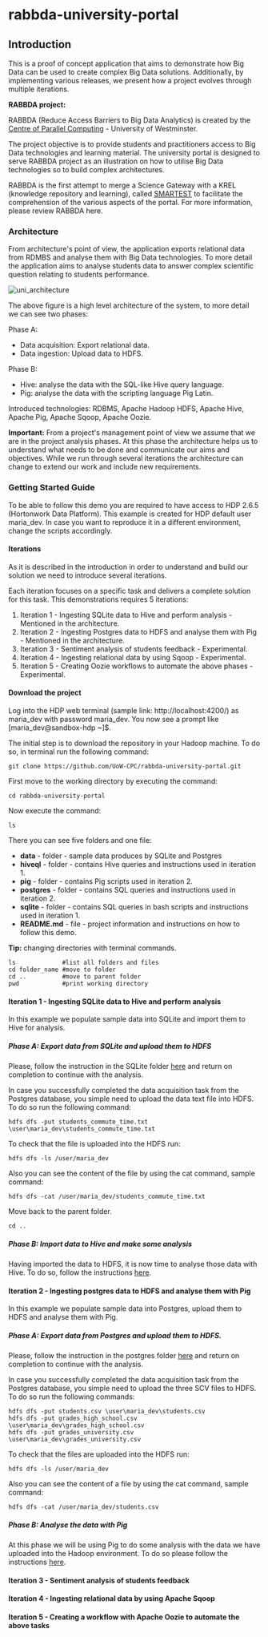 # rabbda-university-portal

## Introduction
This is a proof of concept application that aims to demonstrate how Big Data can be used to create complex Big Data solutions.
Additionally, by implementing various releases, we present how a project evolves through multiple iterations.


__RABBDA project:__

RABBDA (Reduce Access Barriers to Big Data Analytics) is created by the [Centre of Parallel Computing](https://www.westminster.ac.uk/research/groups-and-centres/centre-for-parallel-computing) - University of Westminster.

The project objective is to provide students and practitioners access to Big Data technologies and learning material. The university portal is designed to serve RABBDA project as an illustration on how to utilise Big Data technologies so to build complex architectures.

RABBDA is the first attempt to merge a Science Gateway with a KREL (knowledge repository and learning), called [SMARTEST](https://smartest-repo.herokuapp.com/) to facilitate the comprehension of the various aspects of the portal.
For more information, please review RABBDA here.


### Architecture

From architecture's point of view, the application exports relational data from RDMBS and analyse them with Big Data technologies.
To more detail the application aims to analyse students data to answer complex scientific question relating to students performance.

![uni_architecture](https://user-images.githubusercontent.com/32298274/84429346-a3848480-ac30-11ea-96f3-e7141a37b7fe.png)


The above figure is a high level architecture of the system, to more detail we can see two phases:

Phase A:
 * Data acquisition: Export relational data.
 * Data ingestion: Upload data to HDFS.

 Phase B:
 * Hive: analyse the data with the SQL-like Hive query language.
 * Pig: analyse the data with the scripting language Pig Latin.

Introduced technologies: RDBMS, Apache Hadoop HDFS, Apache Hive, Apache Pig, Apache Sqoop, Apache Oozie.

__Important:__ From a project's management point of view we assume that we are in the project analysis phases.
At this phase the architecture helps us to understand what needs to be done and communicate our aims and objectives.
While we run through several iterations the architecture can change to extend our work and include new requirements.

### Getting Started Guide

To be able to follow this demo you are required to have access to HDP 2.6.5 (Hortonwork Data Platform).
This example is created for HDP default user maria_dev. In case you want to reproduce it in a different environment, change the scripts accordingly.

#### Iterations

As it is described in the introduction in order to understand and build our solution we need to introduce several iterations.

Each iteration focuses on a specific task and delivers a complete solution for this task. This demonstrations requires 5 iterations:
1. Iteration 1 - Ingesting SQLite data to Hive and perform analysis  - Mentioned in the architecture.
2. Iteration 2 - Ingesting Postgres data to HDFS and analyse them with Pig - Mentioned in the architecture.
3. Iteration 3 - Sentiment analysis of students feedback - Experimental.
4. Iteration 4 - Ingesting relational data by using Sqoop - Experimental.
5. Iteration 5 - Creating Oozie workflows to automate the above phases - Experimental.

#### Download the project

Log into the HDP web terminal (sample link: http://localhost:4200/) as maria_dev with password maria_dev.
You now see a prompt like [maria_dev@sandbox-hdp ~]$.

The initial step is to download the repository in your Hadoop machine. To do so, in terminal run the following command:
 ```
 git clone https://github.com/UoW-CPC/rabbda-university-portal.git
 ```
First move to the working directory by executing the command:
 ```
 cd rabbda-university-portal
 ```
 Now execute the command:
 ```
 ls
 ```
 There you can see five folders and one file:
  * __data__ - folder - sample data produces by SQLite and Postgres
  * __hiveql__ - folder - contains Hive queries and instructions used in iteration 1.
  * __pig__ - folder - contains Pig scripts used in iteration 2.
  * __postgres__ - folder - contains SQL queries and instructions used in iteration 2.
  * __sqlite__ - folder - contains SQL queries in bash scripts and instructions used in iteration 1.
  * __README.md__ - file - project information and instructions on how to follow this demo.



__Tip:__ changing directories with terminal commands.
 ```
 ls             #list all folders and files
 cd folder_name #move to folder
 cd ..          #move to parent folder
 pwd            #print working directory
 ```



#### Iteration 1 - Ingesting SQLite data to Hive and perform analysis

In this example we populate sample data into SQLite and import them to Hive for analysis.

##### Phase A: Export data from SQLite and upload them to HDFS

Please, follow the instruction in the SQLite folder [here](https://github.com/UoW-CPC/rabbda-university-portal/tree/master/sqlite#sqlite-demo)
and return on completion to continue with the analysis.

In case you successfully completed the data acquisition task from the Postgres database, you simple need to upload the data text file into HDFS.
To do so run the following command:

```
hdfs dfs -put students_commute_time.txt \user\maria_dev\students_commute_time.txt
```
To check that the file is uploaded into the HDFS run:
```
hdfs dfs -ls /user/maria_dev
```
Also you can see the content of the file by using the cat command, sample command:
```
hdfs dfs -cat /user/maria_dev/students_commute_time.txt
```
Move back to the parent folder.
```
cd ..
```

##### Phase B: Import data to Hive and make some analysis

Having imported the data to HDFS, it is now time to analyse those data with Hive. To do so, follow the instructions [here](https://github.com/UoW-CPC/rabbda-university-portal/tree/master/hiveql#hive-analysis).


#### Iteration 2 - Ingesting postgres data to HDFS and analyse them with Pig

In this example we populate sample data into Postgres, upload them to HDFS and analyse them with Pig.

##### Phase A: Export data from Postgres and upload them to HDFS.

Please, follow the instruction in the postgres folder [here](https://github.com/UoW-CPC/rabbda-university-portal/tree/master/postgres#postgres-demo)
and return on completion to continue with the analysis.

In case you successfully completed the data acquisition task from the Postgres database, you simple need to upload the three SCV files to HDFS.
To do so run the following commands:

```
hdfs dfs -put students.csv \user\maria_dev\students.csv
hdfs dfs -put grades_high_school.csv \user\maria_dev\grades_high_school.csv
hdfs dfs -put grades_university.csv \user\maria_dev\grades_university.csv
```
To check that the files are uploaded into the HDFS run:
```
hdfs dfs -ls /user/maria_dev
```
Also you can see the content of a file by using the cat command, sample command:
```
hdfs dfs -cat /user/maria_dev/students.csv
```

##### Phase B: Analyse the data with Pig

At this phase we will be using Pig to do some analysis with the data we have uploaded into the Hadoop environment. To do so please follow the instructions [here](https://github.com/UoW-CPC/rabbda-university-portal/tree/master/pig#pig-analysis).

#### Iteration 3 - Sentiment analysis of students feedback

#### Iteration 4 - Ingesting relational data by using Apache Sqoop

#### Iteration 5 - Creating a workflow with Apache  Oozie to automate the above tasks

